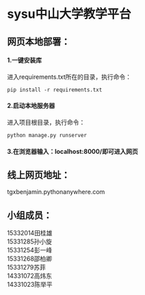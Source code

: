 # sysu中山大学教学平台

## 网页本地部署：
#### 1.一键安装库
进入requirements.txt所在的目录，执行命令：

```pip install -r requirements.txt```
#### 2.启动本地服务器
进入项目根目录，执行命令：

```python manage.py runserver```
#### 3.在浏览器输入：localhost:8000/即可进入网页    

## 线上网页地址：
tgxbenjamin.pythonanywhere.com



## 小组成员：        
15332014田桂雄   
15331285孙小旋   
15331254彭一峰   
15331268邵柏卿     
15331279苏菲     
14331072高炜东     
14331023陈举平   
